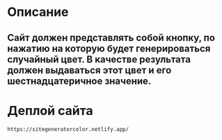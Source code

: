 # Описание
## Сайт должен представлять собой кнопку, по нажатию на которую будет генерироваться случайный цвет. В качестве результата должен выдаваться этот цвет и его шестнадцатеричное значение.

# Деплой сайта
```
https://sitegeneratorcolor.netlify.app/
```
